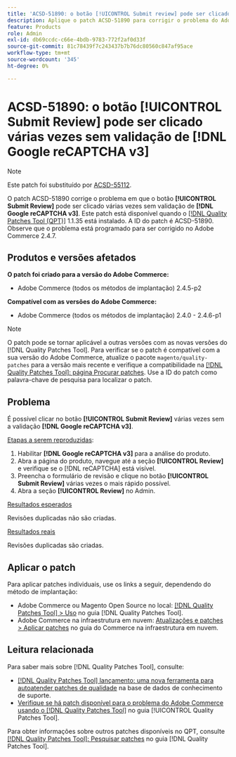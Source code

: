 ```yaml
---
title: 'ACSD-51890: o botão [!UICONTROL Submit review] pode ser clicado várias vezes'
description: Aplique o patch ACSD-51890 para corrigir o problema do Adobe Commerce em que o botão [!UICONTROL Submit Review] pode ser clicado várias vezes sem a validação [!DNL Google reCAPTCHA v3] .
feature: Products
role: Admin
exl-id: db69ccdc-c66e-4bdb-9783-772f2af0d33f
source-git-commit: 81c78439f7c243437b7b76dc80560c847af95ace
workflow-type: tm+mt
source-wordcount: '345'
ht-degree: 0%

---
```


# ACSD-51890: o botão **[!UICONTROL Submit Review]** pode ser clicado várias vezes sem validação de **[!DNL Google reCAPTCHA v3]**

>[!NOTE]
>
>Este patch foi substituído por [ACSD-55112](/help/tools/quality-patches-tool/patches-available-in-qpt/v1-1-42/acsd-55112-submit-review-button-can-be-clicked-multiple-times.md).

O patch ACSD-51890 corrige o problema em que o botão **[!UICONTROL Submit Review]** pode ser clicado várias vezes sem validação de **[!DNL Google reCAPTCHA v3]**. Este patch está disponível quando o [[!DNL Quality Patches Tool (QPT)]](https://experienceleague.adobe.com/en/docs/commerce-knowledge-base/kb/announcements/commerce-announcements/magento-quality-patches-released-new-tool-to-self-serve-quality-patches) 1.1.35 está instalado. A ID do patch é ACSD-51890. Observe que o problema está programado para ser corrigido no Adobe Commerce 2.4.7.

## Produtos e versões afetados

**O patch foi criado para a versão do Adobe Commerce:**

* Adobe Commerce (todos os métodos de implantação) 2.4.5-p2

**Compatível com as versões do Adobe Commerce:**

* Adobe Commerce (todos os métodos de implantação) 2.4.0 - 2.4.6-p1

>[!NOTE]
>
>O patch pode se tornar aplicável a outras versões com as novas versões do [!DNL Quality Patches Tool]. Para verificar se o patch é compatível com a sua versão do Adobe Commerce, atualize o pacote `magento/quality-patches` para a versão mais recente e verifique a compatibilidade na [[!DNL Quality Patches Tool]: página Procurar patches](https://experienceleague.adobe.com/tools/commerce-quality-patches/index.html). Use a ID do patch como palavra-chave de pesquisa para localizar o patch.

## Problema

É possível clicar no botão **[!UICONTROL Submit Review]** várias vezes sem a validação **[!DNL Google reCAPTCHA v3]**.

<u>Etapas a serem reproduzidas</u>:

1. Habilitar **[!DNL Google reCAPTCHA v3]** para a análise do produto.
1. Abra a página do produto, navegue até a seção **[!UICONTROL Review]** e verifique se o [!DNL reCAPTCHA] está visível.
1. Preencha o formulário de revisão e clique no botão **[!UICONTROL Submit Review]** várias vezes o mais rápido possível.
1. Abra a seção **[!UICONTROL Review]** no Admin.

<u>Resultados esperados</u>

Revisões duplicadas não são criadas.

<u>Resultados reais</u>

Revisões duplicadas são criadas.

## Aplicar o patch

Para aplicar patches individuais, use os links a seguir, dependendo do método de implantação:

* Adobe Commerce ou Magento Open Source no local: [[!DNL Quality Patches Tool] > Uso](</help/tools/quality-patches-tool/usage.md>) no guia [!DNL Quality Patches Tool].
* Adobe Commerce na infraestrutura em nuvem: [Atualizações e patches > Aplicar patches](https://experienceleague.adobe.com/docs/commerce-cloud-service/user-guide/develop/upgrade/apply-patches.html) no guia do Commerce na infraestrutura em nuvem.

## Leitura relacionada

Para saber mais sobre [!DNL Quality Patches Tool], consulte:

* [[!DNL Quality Patches Tool] lançamento: uma nova ferramenta para autoatender patches de qualidade](https://experienceleague.adobe.com/en/docs/commerce-knowledge-base/kb/announcements/commerce-announcements/magento-quality-patches-released-new-tool-to-self-serve-quality-patches) na base de dados de conhecimento de suporte.
* [Verifique se há patch disponível para o problema do Adobe Commerce usando o  [!DNL Quality Patches Tool]](/help/tools/quality-patches-tool/patches-available-in-qpt/check-patch-for-magento-issue-with-magento-quality-patches.md) no guia [!UICONTROL Quality Patches Tool].


Para obter informações sobre outros patches disponíveis no QPT, consulte [[!DNL Quality Patches Tool]: Pesquisar patches](<https://experienceleague.adobe.com/tools/commerce-quality-patches/index.html>) no guia [!DNL Quality Patches Tool].
